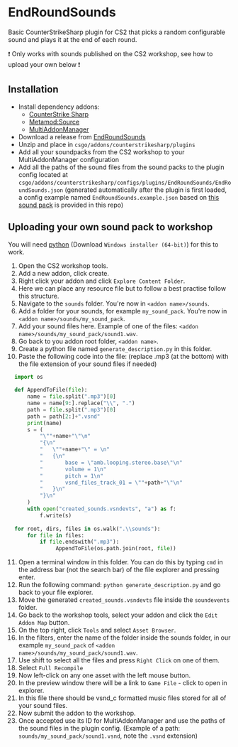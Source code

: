 # EndRoundSounds
Basic CounterStrikeSharp plugin for CS2 that picks a random configurable sound and plays it at the end of each round.

❗ Only works with sounds published on the CS2 workshop, see how to upload your own below ❗

## Installation
- Install dependency addons:
   - [CounterStrike Sharp](https://github.com/roflmuffin/CounterStrikeSharp) 
   - [Metamod:Source](https://www.sourcemm.net/downloads.php/?branch=master)
   - [MultiAddonManager](https://github.com/Source2ZE/MultiAddonManager)
- Download a release from [EndRoundSounds](https://github.com/GianniKoch/EndRoundSounds/releases)
- Unzip and place in `csgo/addons/counterstrikesharp/plugins`
- Add all your soundpacks from the CS2 workshop to your MultiAddonManager configuration
- Add all the paths of the sound files from the sound packs to the plugin config located at `csgo/addons/counterstrikesharp/configs/plugins/EndRoundSounds/EndRoundSounds.json` (generated automatically after the plugin is first loaded, a config example named `EndRoundSounds.example.json` based on [this sound pack](https://steamcommunity.com/sharedfiles/filedetails/?id=3267669763) is provided in this repo)

## Uploading your own sound pack to workshop
You will need [python](https://www.python.org/downloads/windows/) (Download `Windows installer (64-bit)`) for this to work.

1. Open the CS2 workshop tools.
2. Add a new addon, click create.
3. Right click your addon and click `Explore Content Folder`.
4. Here we can place any resource file but to follow a best practise follow this structure.
5. Navigate to the `sounds` folder. You're now in `<addon name>/sounds`.
6. Add a folder for your sounds, for example `my_sound_pack`. You're now in `<addon name>/sounds/my_sound_pack`.
7. Add your sound files here. Example of one of the files: `<addon name>/sounds/my_sound_pack/sound1.wav`.
8. Go back to you addon root folder, `<addon name>`.
9. Create a python file named `generate_description.py` in this folder.
10. Paste the following code into the file: (replace .mp3 (at the bottom) with the file extension of your sound files if needed) 
```python
  import os
  
  def AppendToFile(file):
      name = file.split(".mp3")[0]
      name = name[9:].replace("\\", ".")
      path = file.split(".mp3")[0]
      path = path[2:]+".vsnd"
      print(name)
      s = (
          "\""+name+"\"\n"
          "{\n"
          "   \""+name+"\" = \n"
          "   {\n"
          "       base = \"amb.looping.stereo.base\"\n"
          "       volume = 1\n"
          "       pitch = 1\n"
          "       vsnd_files_track_01 = \""+path+"\"\n"
          "   }\n"
          "}\n"
      )
      with open("created_sounds.vsndevts", "a") as f:
          f.write(s)
  
  for root, dirs, files in os.walk(".\\sounds"):
      for file in files:
          if file.endswith(".mp3"):
               AppendToFile(os.path.join(root, file))
  ```
11. Open a terminal window in this folder. You can do this by typing `cmd` in the address bar (not the search bar) of the file explorer and pressing enter.
12. Run the following command: `python generate_description.py` and go back to your file explorer.
13. Move the generated `created_sounds.vsndevts` file inside the `soundevents` folder. 
14. Go back to the workshop tools, select your addon and click the `Edit Addon Map` button.
15. On the top right, click `Tools` and select `Asset Browser`.
16. In the filters, enter the name of the folder inside the sounds folder, in our example `my_sound_pack` of `<addon name>/sounds/my_sound_pack/sound1.wav`.
17. Use shift to select all the files and press `Right Click` on one of them.
18. Select `Full Recompile`
19. Now left-click on any one asset with the left mouse button. 
20. In the preview window there will be a link to `Game File` - click to open in explorer.
21. In this file there should be vsnd_c formatted music files stored for all of your sound files.
22. Now submit the addon to the workshop. 
23. Once accepted use its ID for MultiAddonManager and use the paths of the sound files in the plugin config.
    (Example of a path: `sounds/my_sound_pack/sound1.vsnd`, note the `.vsnd` extension)